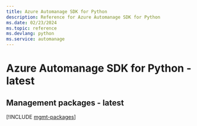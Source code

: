 ```yaml
---
title: Azure Automanage SDK for Python
description: Reference for Azure Automanage SDK for Python
ms.date: 02/23/2024
ms.topic: reference
ms.devlang: python
ms.service: automanage
---
```

# Azure Automanage SDK for Python - latest

## Management packages - latest
[!INCLUDE [mgmt-packages](automanage-mgmt-index.md)]